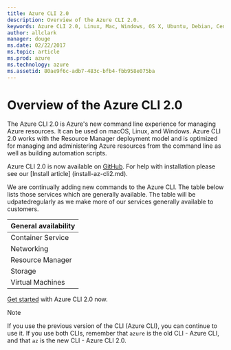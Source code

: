 ```yaml
---
title: Azure CLI 2.0
description: Overview of the Azure CLI 2.0.
keywords: Azure CLI 2.0, Linux, Mac, Windows, OS X, Ubuntu, Debian, CentOS, RHEL, SUSE, CoreOS, Docker, Windows, Python, PIP
author: allclark
manager: douge
ms.date: 02/22/2017
ms.topic: article
ms.prod: azure
ms.technology: azure
ms.assetid: 80ae9f6c-adb7-483c-bfb4-fbb958e075ba
---
```


# Overview of the Azure CLI 2.0

The Azure CLI 2.0 is Azure's new command line experience for managing Azure resources.  It can be used on macOS, Linux, and Windows.  Azure CLI 2.0 works with the Resource Manager deployment model and is optimized for managing and administering Azure resources from the command line as well as building automation scripts.

Azure CLI 2.0 is now available on [GitHub](https://github.com/Azure/azure-cli).  For help with installation please see our [Install article] (install-az-cli2.md).

We are continually adding new commands to the Azure CLI.  The table below lists those services which are generally available. The table will be udpatedregularly as we make more of our services generally available to customers.


| General availability |
|----------------------|
| Container Service    |
| Networking           |
| Resource Manager     |
| Storage              |
| Virtual Machines     |


[Get started](get-started-with-az-cli2.md) with Azure CLI 2.0 now.


> [!Note]
> If you use the previous version of the CLI (Azure CLI), you can continue to use it.  If you use both CLIs, remember that `azure` is the old CLI - Azure CLI, and that `az` is the new CLI - Azure CLI 2.0. 



